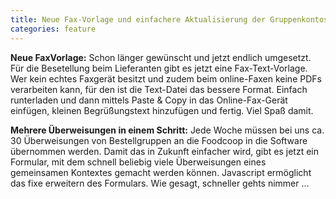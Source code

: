 ```yaml
---
title: Neue Fax-Vorlage und einfachere Aktualisierung der Gruppenkontos
categories: feature
---
```

**Neue FaxVorlage:** Schon länger gewünscht und jetzt endlich umgesetzt. Für die
Besetellung beim Lieferanten gibt es jetzt eine Fax-Text-Vorlage. Wer kein
echtes Faxgerät besitzt und zudem beim online-Faxen keine PDFs verarbeiten
kann, für den ist die Text-Datei das bessere Format. Einfach runterladen und
dann mittels Paste & Copy in das Online-Fax-Gerät einfügen, kleinen
Begrüßungstext hinzufügen und fertig. Viel Spaß damit.

**Mehrere Überweisungen in einem Schritt:** Jede Woche müssen bei uns ca. 30
Überweisungen von Bestellgruppen an die Foodcoop in die Software übernommen
werden. Damit das in Zukunft einfacher wird, gibt es jetzt ein Formular, mit dem
schnell beliebig viele Überweisungen eines gemeinsamen Kontextes gemacht werden
können. Javascript ermöglicht das fixe erweitern des Formulars. Wie gesagt,
schneller gehts nimmer …
